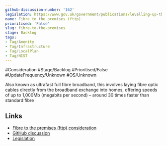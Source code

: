 ```yaml
---
github-discussion-number: '162'
legislation: https://www.gov.uk/government/publications/levelling-up-the-united-kingdom
name: Fibre to the premises (fttp)
prioritised: 'False'
slug: fibre-to-the-premises
stage: Backlog
tags:
- Tag/Amenity
- Tag/Infrastructure
- Tag/LocalPlan
- Tag/NIST
---
```


#Consideration #Stage/Backlog #Prioritised/False #UpdateFrequency/Unknown #OS/Unknown

Also known as ultrafast full fibre broadband, this involves laying fibre optic cables directly from the broadband exchange into homes, offering speeds of up to 1,000Mb (megabits per second) – around 30 times faster than standard fibre

## Links

* [Fibre to the premises (fttp) consideration](https://design.planning.data.gov.uk/planning-consideration/fibre-to-the-premises)
* [GitHub discussion](https://github.com/digital-land/data-standards-backlog/discussions/162)
* [Legislation](https://www.gov.uk/government/publications/levelling-up-the-united-kingdom)